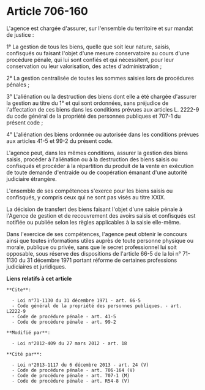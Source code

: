 # Article 706-160

L'agence est chargée d'assurer, sur l'ensemble du territoire et sur mandat de justice : 

1° La gestion de tous les biens, quelle que soit leur nature, saisis, confisqués ou faisant l'objet d'une mesure
conservatoire au cours d'une procédure pénale, qui lui sont confiés et qui nécessitent, pour leur conservation ou leur
valorisation, des actes d'administration ; 

2° La gestion centralisée de toutes les sommes saisies lors de procédures pénales ; 

3° L'aliénation ou la destruction des biens dont elle a été chargée d'assurer la gestion au titre du 1° et qui sont
ordonnées, sans préjudice de l'affectation de ces biens dans les conditions prévues aux articles L. 2222-9 du code général de
la propriété des personnes publiques et 707-1 du présent code ; 

4° L'aliénation des biens ordonnée ou autorisée dans les conditions prévues aux articles 41-5 et 99-2 du présent code. 

L'agence peut, dans les mêmes conditions, assurer la gestion des biens saisis, procéder à l'aliénation ou à la destruction
des biens saisis ou confisqués et procéder à la répartition du produit de la vente en exécution de toute demande d'entraide
ou de coopération émanant d'une autorité judiciaire étrangère. 

L'ensemble de ses compétences s'exerce pour les biens saisis ou confisqués, y compris ceux qui ne sont pas visés au titre
XXIX. 

La décision de transfert des biens faisant l'objet d'une saisie pénale à l'Agence de gestion et de recouvrement des avoirs
saisis et confisqués est notifiée ou publiée selon les règles applicables à la saisie elle-même. 

Dans l'exercice de ses compétences, l'agence peut obtenir le concours ainsi que toutes informations utiles auprès de toute
personne physique ou morale, publique ou privée, sans que le secret professionnel lui soit opposable, sous réserve des
dispositions de l'article 66-5 de la loi n° 71-1130 du 31 décembre 1971 portant réforme de certaines professions judiciaires
et juridiques.

**Liens relatifs à cet article**

	**Cite**:

	  - Loi n°71-1130 du 31 décembre 1971 - art. 66-5
	  - Code général de la propriété des personnes publiques. - art. L2222-9
	  - Code de procédure pénale - art. 41-5
	  - Code de procédure pénale - art. 99-2

	**Modifié par**:

	  - Loi n°2012-409 du 27 mars 2012 - art. 18

	**Cité par**:

	  - Loi n°2013-1117 du 6 décembre 2013 - art. 24 (V)
	  - Code de procédure pénale - art. 706-164 (V)
	  - Code de procédure pénale - art. 707-1 (M)
	  - Code de procédure pénale - art. R54-8 (V)
